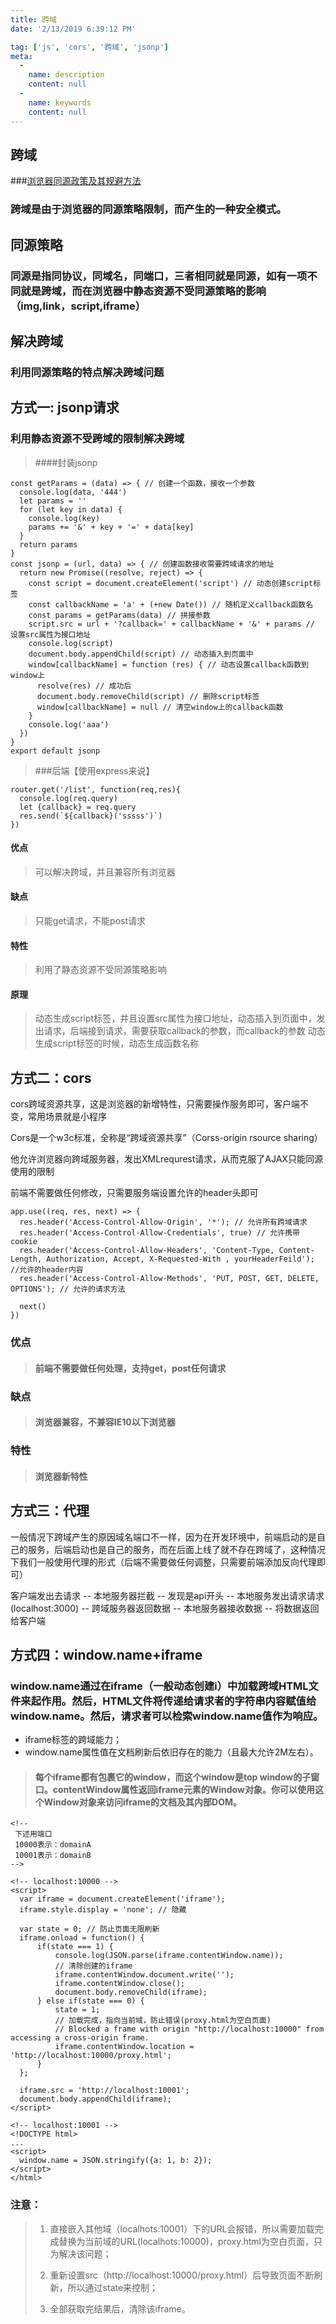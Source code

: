 ```yaml
---
title: 跨域
date: '2/13/2019 6:39:12 PM'

tag: ['js', 'cors', '跨域', 'jsonp']
meta:
  -
    name: description
    content: null
  -
    name: keywords
    content: null
---
```

## 跨域
###[浏览器同源政策及其规避方法](http://www.ruanyifeng.com/blog/2016/04/same-origin-policy.html)
### 跨域是由于浏览器的同源策略限制，而产生的一种安全模式。

## 同源策略

### 同源是指同协议，同域名，同端口，三者相同就是同源，如有一项不同就是跨域，而在浏览器中静态资源不受同源策略的影响（img,link，script,iframe）

## 解决跨域

### 利用同源策略的特点解决跨域问题

## 方式一: jsonp请求

### 利用静态资源不受跨域的限制解决跨域
> ####封装jsonp


	const getParams = (data) => { // 创建一个函数，接收一个参数
	  console.log(data, '444')
	  let params = ''
	  for (let key in data) {
	    console.log(key)
	    params += '&' + key + '=' + data[key]
	  }
	  return params
	}
	const jsonp = (url, data) => { // 创建函数接收需要跨域请求的地址
	  return new Promise((resolve, reject) => {
	    const script = document.createElement('script') // 动态创建script标签
	    const callbackName = 'a' + (+new Date()) // 随机定义callback函数名
	    const params = getParams(data) // 拼接参数
	    script.src = url + '?callback=' + callbackName + '&' + params // 设置src属性为接口地址
	    console.log(script)
	    document.body.appendChild(script) // 动态插入到页面中
	    window[callbackName] = function (res) { // 动态设置callback函数到window上
	      resolve(res) // 成功后
	      document.body.removeChild(script) // 删除script标签
	      window[callbackName] = null // 清空window上的callback函数
	    }
	    console.log('aaa')
	  })
	}
	export default jsonp

> ###后端【使用express来说】

	router.get('/list', function(req,res){
	  console.log(req.query)
	  let {callback} = req.query
	  res.send(`${callback}('sssss')`)
	})


#### 优点

> 可以解决跨域，并且兼容所有浏览器

#### 缺点

> 只能get请求，不能post请求

#### 特性

> 利用了静态资源不受同源策略影响

#### 原理

> 动态生成script标签，并且设置src属性为接口地址，动态插入到页面中，发出请求，后端接到请求，需要获取callback的参数，而callback的参数
> 动态生成script标签的时候，动态生成函数名称

## 方式二：cors

cors跨域资源共享，这是浏览器的新增特性，只需要操作服务即可，客户端不变，常用场景就是小程序

Cors是一个w3c标准，全称是“跨域资源共享”（Corss-origin rsource sharing）

他允许浏览器向跨域服务器，发出XMLrequrest请求，从而克服了AJAX只能同源使用的限制

前端不需要做任何修改，只需要服务端设置允许的header头即可


	app.use((req, res, next) => {
	  res.header('Access-Control-Allow-Origin', '*'); // 允许所有跨域请求
	  res.header('Access-Control-Allow-Credentials', true) // 允许携带cookie
	  res.header('Access-Control-Allow-Headers', 'Content-Type, Content-Length, Authorization, Accept, X-Requested-With , yourHeaderFeild'); //允许的header内容
	  res.header('Access-Control-Allow-Methods', 'PUT, POST, GET, DELETE, OPTIONS'); // 允许的请求方法
	
	  next()
	})

### 优点 

> #### 前端不需要做任何处理，支持get，post任何请求

### 缺点

> #### 浏览器兼容，不兼容IE10以下浏览器

### 特性

> #### 浏览器新特性

## 方式三：代理
一般情况下跨域产生的原因域名端口不一样，因为在开发环境中，前端启动的是自己的服务，后端启动也是自己的服务，而在后面上线了就不存在跨域了，这种情况下我们一般使用代理的形式（后端不需要做任何调整，只需要前端添加反向代理即可）


客户端发出去请求 -- 本地服务器拦截 -- 发现是api开头 -- 本地服务发出请求请求(localhost:3000) -- 跨域服务器返回数据 -- 本地服务器接收数据 -- 将数据返回给客户端


## 方式四：window.name+iframe

### window.name通过在iframe（一般动态创建i）中加载跨域HTML文件来起作用。然后，HTML文件将传递给请求者的字符串内容赋值给window.name。然后，请求者可以检索window.name值作为响应。

- iframe标签的跨域能力；
- window.name属性值在文档刷新后依旧存在的能力（且最大允许2M左右）。

> #### 每个iframe都有包裹它的window，而这个window是top window的子窗口。contentWindow属性返回iframe元素的Window对象。你可以使用这个Window对象来访问iframe的文档及其内部DOM。

	<!-- 
	 下述用端口 
	 10000表示：domainA
	 10001表示：domainB
	-->
	
	<!-- localhost:10000 -->
	<script>
	  var iframe = document.createElement('iframe');
	  iframe.style.display = 'none'; // 隐藏
	
	  var state = 0; // 防止页面无限刷新
	  iframe.onload = function() {
	      if(state === 1) {
	          console.log(JSON.parse(iframe.contentWindow.name));
	          // 清除创建的iframe
	          iframe.contentWindow.document.write('');
	          iframe.contentWindow.close();
	          document.body.removeChild(iframe);
	      } else if(state === 0) {
	          state = 1;
	          // 加载完成，指向当前域，防止错误(proxy.html为空白页面)
	          // Blocked a frame with origin "http://localhost:10000" from accessing a cross-origin frame.
	          iframe.contentWindow.location = 'http://localhost:10000/proxy.html';
	      }
	  };
	
	  iframe.src = 'http://localhost:10001';
	  document.body.appendChild(iframe);
	</script>
	
	<!-- localhost:10001 -->
	<!DOCTYPE html>
	...
	<script>
	  window.name = JSON.stringify({a: 1, b: 2});
	</script>
	</html>

### 注意：

> 1. 直接嵌入其他域（localhots:10001）下的URL会报错，所以需要加载完成替换为当前域的URL(localhots:10000)，proxy.html为空白页面，只为解决该问题； 
> 
> 2. 重新设置src（http://localhost:10000/proxy.html）后导致页面不断刷新，所以通过state来控制；
> 
> 3. 全部获取完结果后，清除该iframe。




